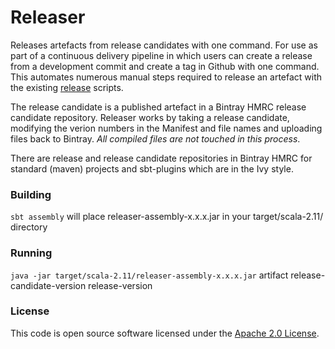 # Releaser

Releases artefacts from release candidates with one command. For use as part of a continuous delivery pipeline in which users can create a release from a development commit and create a tag in Github with one command. This automates numerous manual steps required to release an artefact with the existing [release](https://github.com/hmrc/release) scripts.

The release candidate is a published artefact in a Bintray HMRC release candidate repository. Releaser works by taking a release candidate, modifying the verion numbers in the Manifest and file names and uploading files back to Bintray. *All compiled files are not touched in this process*.  

There are release and release candidate repositories in Bintray HMRC for standard (maven) projects and sbt-plugins which are in the Ivy style.

### Building
`sbt assembly` will place releaser-assembly-x.x.x.jar in your target/scala-2.11/ directory

### Running
`java -jar target/scala-2.11/releaser-assembly-x.x.x.jar` artifact release-candidate-version release-version

### License
 
This code is open source software licensed under the [Apache 2.0 License]("http://www.apache.org/licenses/LICENSE-2.0.html").
